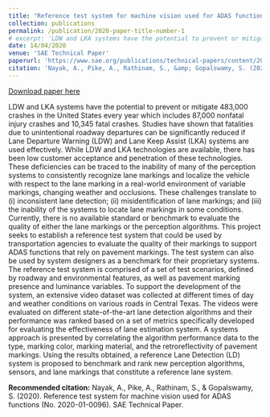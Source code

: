 ```yaml
---
title: "Reference test system for machine vision used for ADAS functions"
collection: publications
permalink: /publication/2020-paper-title-number-1
# excerpt: 'LDW and LKA systems have the potential to prevent or mitigate 483,000 crashes in the United States every year which includes 87,000 nonfatal injury crashes and 10,345 fatal crashes. Studies have shown that fatalities due to unintentional roadway departures can be significantly reduced if Lane Departure Warning (LDW) and Lane Keep Assist (LKA) systems are used effectively. While LDW and LKA technologies are available, there has been low customer acceptance and penetration of these technologies. These deficiencies can be traced to the inability of many of the perception systems to consistently recognize lane markings and localize the vehicle with respect to the lane marking in a real-world environment of variable markings, changing weather and occlusions. These challenges translate to (i) inconsistent lane detection; (ii) misidentification of lane markings; and (iii) the inability of the systems to locate lane markings in some conditions. Currently, there is no available standard or benchmark to evaluate the quality of either the lane markings or the perception algorithms. This project seeks to establish a reference test system that could be used by transportation agencies to evaluate the quality of their markings to support ADAS functions that rely on pavement markings. The test system can also be used by system designers as a benchmark for their proprietary systems. The reference test system is comprised of a set of test scenarios, defined by roadway and environmental features, as well as pavement marking presence and luminance variables. To support the development of the system, an extensive video dataset was collected at different times of day and weather conditions on various roads in Central Texas. The videos were evaluated on different state-of-the-art lane detection algorithms and their performance was ranked based on a set of metrics specifically developed for evaluating the effectiveness of lane estimation system. A systems approach is presented by correlating the algorithm performance data to the type, marking color, marking material, and the retroreflectivity of pavement markings. Using the results obtained, a reference Lane Detection (LD) system is proposed to benchmark and rank new perception algorithms, sensors, and lane markings that constitute a reference lane system.'
date: 14/04/2020
venue: 'SAE Technical Paper'
paperurl: 'https://www.sae.org/publications/technical-papers/content/2020-01-0096/'
citation: 'Nayak, A., Pike, A., Rathinam, S., &amp; Gopalswamy, S. (2020). Reference test system for machine vision used for ADAS functions (No. 2020-01-0096). SAE Technical Paper.'
---
```


<a href='https://www.sae.org/publications/technical-papers/content/2020-01-0096/'>Download paper here</a>

LDW and LKA systems have the potential to prevent or mitigate 483,000 crashes in the United States every year which includes 87,000 nonfatal injury crashes and 10,345 fatal crashes. Studies have shown that fatalities due to unintentional roadway departures can be significantly reduced if Lane Departure Warning (LDW) and Lane Keep Assist (LKA) systems are used effectively. While LDW and LKA technologies are available, there has been low customer acceptance and penetration of these technologies. These deficiencies can be traced to the inability of many of the perception systems to consistently recognize lane markings and localize the vehicle with respect to the lane marking in a real-world environment of variable markings, changing weather and occlusions. These challenges translate to (i) inconsistent lane detection; (ii) misidentification of lane markings; and (iii) the inability of the systems to locate lane markings in some conditions. Currently, there is no available standard or benchmark to evaluate the quality of either the lane markings or the perception algorithms. This project seeks to establish a reference test system that could be used by transportation agencies to evaluate the quality of their markings to support ADAS functions that rely on pavement markings. The test system can also be used by system designers as a benchmark for their proprietary systems. The reference test system is comprised of a set of test scenarios, defined by roadway and environmental features, as well as pavement marking presence and luminance variables. To support the development of the system, an extensive video dataset was collected at different times of day and weather conditions on various roads in Central Texas. The videos were evaluated on different state-of-the-art lane detection algorithms and their performance was ranked based on a set of metrics specifically developed for evaluating the effectiveness of lane estimation system. A systems approach is presented by correlating the algorithm performance data to the type, marking color, marking material, and the retroreflectivity of pavement markings. Using the results obtained, a reference Lane Detection (LD) system is proposed to benchmark and rank new perception algorithms, sensors, and lane markings that constitute a reference lane system.

<b>Recommended citation:</b> Nayak, A., Pike, A., Rathinam, S., & Gopalswamy, S. (2020). Reference test system for machine vision used for ADAS functions (No. 2020-01-0096). SAE Technical Paper.